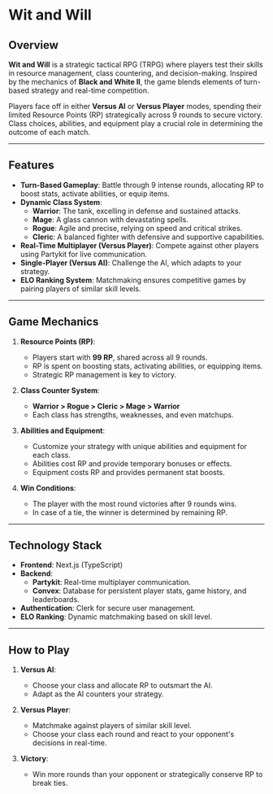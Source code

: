 # **Wit and Will**

## **Overview**
**Wit and Will** is a strategic tactical RPG (TRPG) where players test their skills in resource management, class countering, and decision-making. Inspired by the mechanics of **Black and White II**, the game blends elements of turn-based strategy and real-time competition.

Players face off in either **Versus AI** or **Versus Player** modes, spending their limited Resource Points (RP) strategically across 9 rounds to secure victory. Class choices, abilities, and equipment play a crucial role in determining the outcome of each match.

---

## **Features**
- **Turn-Based Gameplay**: Battle through 9 intense rounds, allocating RP to boost stats, activate abilities, or equip items.
- **Dynamic Class System**:
  - **Warrior**: The tank, excelling in defense and sustained attacks.
  - **Mage**: A glass cannon with devastating spells.
  - **Rogue**: Agile and precise, relying on speed and critical strikes.
  - **Cleric**: A balanced fighter with defensive and supportive capabilities.
- **Real-Time Multiplayer (Versus Player)**: Compete against other players using Partykit for live communication.
- **Single-Player (Versus AI)**: Challenge the AI, which adapts to your strategy.
- **ELO Ranking System**: Matchmaking ensures competitive games by pairing players of similar skill levels.

---

## **Game Mechanics**
1. **Resource Points (RP)**:
   - Players start with **99 RP**, shared across all 9 rounds.
   - RP is spent on boosting stats, activating abilities, or equipping items.
   - Strategic RP management is key to victory.

2. **Class Counter System**:
   - **Warrior > Rogue > Cleric > Mage > Warrior**
   - Each class has strengths, weaknesses, and even matchups.

3. **Abilities and Equipment**:
   - Customize your strategy with unique abilities and equipment for each class.
   - Abilities cost RP and provide temporary bonuses or effects.
   - Equipment costs RP and provides permanent stat boosts.

4. **Win Conditions**:
   - The player with the most round victories after 9 rounds wins.
   - In case of a tie, the winner is determined by remaining RP.

---

## **Technology Stack**
- **Frontend**: Next.js (TypeScript)
- **Backend**:
  - **Partykit**: Real-time multiplayer communication.
  - **Convex**: Database for persistent player stats, game history, and leaderboards.
- **Authentication**: Clerk for secure user management.
- **ELO Ranking**: Dynamic matchmaking based on skill level.

---

## **How to Play**
1. **Versus AI**:
   - Choose your class and allocate RP to outsmart the AI.
   - Adapt as the AI counters your strategy.

2. **Versus Player**:
   - Matchmake against players of similar skill level.
   - Choose your class each round and react to your opponent's decisions in real-time.

3. **Victory**:
   - Win more rounds than your opponent or strategically conserve RP to break ties.